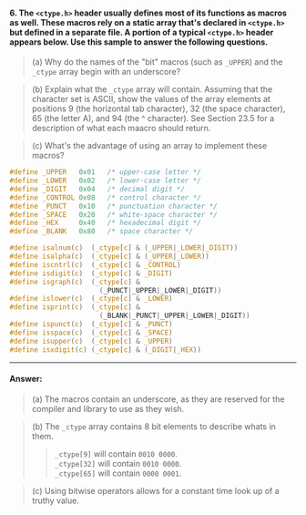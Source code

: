 #### 6. The `<ctype.h>` header usually defines most of its functions as macros as well. These macros rely on a static array that's declared in `<ctype.h>` but defined in a separate file. A portion of a typical `<ctype.h>` header appears below. Use this sample to answer the following questions.

> (a) Why do the names of the "bit" macros (such as `_UPPER`) and the `_ctype` array begin with an underscore?  

> (b) Explain what the `_ctype` array will contain. Assuming that the character set is ASCII, show the values of the array elements at positions 9 (the horizontal tab character), 32 (the space character), 65 (the letter A), and 94 (the ^ character). See Section 23.5 for a description of what each maacro should return.  

> (c) What's the advantage of using an array to implement these macros?  

```c
#define _UPPER   0x01   /* upper-case letter */
#define _LOWER   0x02   /* lower-case letter */
#define _DIGIT   0x04   /* decimal digit */
#define _CONTROL 0x08   /* control character */
#define _PUNCT   0x10   /* punctuation character */
#define _SPACE   0x20   /* white-space character */
#define _HEX     0x40   /* hexadecimal digit */
#define _BLANK   0x80   /* space character */

#define isalnum(c)  (_ctype[c] & (_UPPER|_LOWER|_DIGIT))
#define isalpha(c)  (_ctype[c] & (_UPPER|_LOWER))
#define iscntrl(c)  (_ctype[c] & _CONTROL)
#define isdigit(c)  (_ctype[c] & _DIGIT)
#define isgraph(c)  (_ctype[c] &
                      (_PUNCT|_UPPER|_LOWER|_DIGIT))
#define islower(c)  (_ctype[c] & _LOWER)
#define isprint(c)  (_ctype[c] &
                      (_BLANK|_PUNCT|_UPPER|_LOWER|_DIGIT))
#define ispunct(c)  (_ctype[c] & _PUNCT)
#define isspace(c)  (_ctype[c] & _SPACE)
#define isupper(c)  (_ctype[c] & _UPPER)
#define isxdigit(c) (_ctype[c] & (_DIGIT|_HEX))
```

---

#### Answer:

> (a) The macros contain an underscore, as they are reserved for the compiler and library to use as they wish.  

> (b) The `_ctype` array contains 8 bit elements to describe whats in them.  
> > `_ctype[9]` will contain `0010 0000`.  
> > `_ctype[32]` will contain `0010 0000`.  
> > `_ctype[65]` will contain `0000 0001`.  

> (c) Using bitwise operators allows for a constant time look up of a truthy value.  
